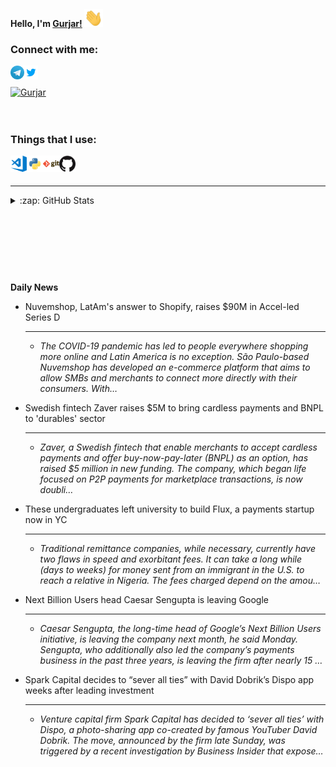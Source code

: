#### Hello, I'm [Gurjar!](https://GurjarKing.github.io) <img src="https://raw.githubusercontent.com/ABSphreak/ABSphreak/master/gifs/Hi.gif" width="30px"></h2>


### Connect with me:

[<img align="left" alt="Gurjar | Telegram" width="22px" src="https://raw.githubusercontent.com/github/explore/80688e429a7d4ef2fca1e82350fe8e3517d3494d/topics/telegram/telegram.png" />][Telegram]
[<img align="left" alt="Gurjar | Twitter" width="22px" src="https://raw.githubusercontent.com/github/explore/80688e429a7d4ef2fca1e82350fe8e3517d3494d/topics/twitter/twitter.png" />][Twitter]
<br >
<br >
<a href="https://github.com/GurjarKing"><img src="https://komarev.com/ghpvc/?username=GurjarKing" alt="Gurjar" /></a> <br />
<br />
<br />
<!-- <br >

![](https://visitor-badge.glitch.me/badge?page_id=GurjarKing)

<br /> -->

### Things that I use:

[<img align="left" alt="Visual Studio Code" width="26px" src="https://raw.githubusercontent.com/github/explore/80688e429a7d4ef2fca1e82350fe8e3517d3494d/topics/visual-studio-code/visual-studio-code.png" />][VSCode]
[<img align="left" alt="Python" width="26px" src="https://raw.githubusercontent.com/github/explore/80688e429a7d4ef2fca1e82350fe8e3517d3494d/topics/python/python.png" />][Python]
[<img align="left" alt="Git" width="26px" src="https://raw.githubusercontent.com/github/explore/80688e429a7d4ef2fca1e82350fe8e3517d3494d/topics/git/git.png" />][Git]
[<img align="left" alt="GitHub" width="26px" src="https://raw.githubusercontent.com/github/explore/78df643247d429f6cc873026c0622819ad797942/topics/github/github.png" />][Github]

<br />
<br />

---
<details>
  <summary>:zap: GitHub Stats</summary>

<img align="left" alt="Gurjar's Github Stats" src="https://github-readme-stats.vercel.app/api?username=GurjarKing&show_icons=true&hide_border=true&count_private=true&include_all_commit=true&theme=algolia" />

</details>

<!-- ### 🔔 My latest tweet
<a href="https://twitter.com/Gurjar_King43" target="_blank">
	<img src="https://github.com/GurjarKing/GurjarKing/raw/master/tweet.png" width="70%" align="center" alt="Click to view on Twitter" title="My latest tweet, as an image"/>
</a> -->
<br>

<pre>

</pre>

<!-- **Quote of the hour:**

{qoth}

~ {qoth_author}
<pre>

</pre> -->
<br>
<pre>


</pre>
<strong>Daily News</strong>
  
  - Nuvemshop, LatAm's answer to Shopify, raises $90M in Accel-led Series D
     <hr/>
     
      - *The COVID-19 pandemic has led to people everywhere shopping more online and Latin America is no exception. São Paulo-based Nuvemshop has developed an e-commerce platform that aims to allow SMBs and merchants to connect more directly with their consumers. With…*
     
  - Swedish fintech Zaver raises $5M to bring cardless payments and BNPL to 'durables' sector
      <hr/>
      
      - *Zaver, a Swedish fintech that enable merchants to accept cardless payments and offer buy-now-pay-later (BNPL) as an option, has raised $5 million in new funding. The company, which began life focused on P2P payments for marketplace transactions, is now doubli…*
      
  - These undergraduates left university to build Flux, a payments startup now in YC
      <hr/>
      
      - *Traditional remittance companies, while necessary, currently have two flaws in speed and exorbitant fees. It can take a long while (days to weeks) for money sent from an immigrant in the U.S. to reach a relative in Nigeria. The fees charged depend on the amou…*
      
  - Next Billion Users head Caesar Sengupta is leaving Google
      <hr/>
      
      - *Caesar Sengupta, the long-time head of Google’s Next Billion Users initiative, is leaving the company next month, he said Monday. Sengupta, who additionally also led the company’s payments business in the past three years, is leaving the firm after nearly 15 …*
       
  - Spark Capital decides to “sever all ties” with David Dobrik’s Dispo app weeks after leading investment
      <hr/>
       
       - *Venture capital firm Spark Capital has decided to ‘sever all ties’ with Dispo, a photo-sharing app co-created by famous YouTuber David Dobrik. The move, announced by the firm late Sunday, was triggered by a recent investigation by Business Insider that expose…*
      

<br />

[VSCode]: https://code.visualstudio.com/
[Python]: https://www.python.org/
[Git]: https://git-scm.com/
[Github]: https://github.com/
[Telegram]: https://t.me/Gurjar_King/
[Twitter]: https://twitter.com/Gurjar_King43/
